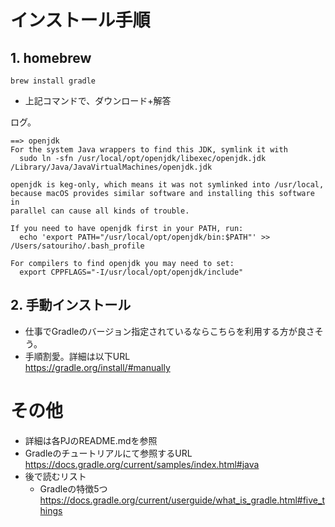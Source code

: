 # インストール手順
## 1. homebrew
```
brew install gradle
```

- 上記コマンドで、ダウンロード+解答

ログ。
```
==> openjdk
For the system Java wrappers to find this JDK, symlink it with
  sudo ln -sfn /usr/local/opt/openjdk/libexec/openjdk.jdk /Library/Java/JavaVirtualMachines/openjdk.jdk

openjdk is keg-only, which means it was not symlinked into /usr/local,
because macOS provides similar software and installing this software in
parallel can cause all kinds of trouble.

If you need to have openjdk first in your PATH, run:
  echo 'export PATH="/usr/local/opt/openjdk/bin:$PATH"' >> /Users/satouriho/.bash_profile

For compilers to find openjdk you may need to set:
  export CPPFLAGS="-I/usr/local/opt/openjdk/include"
```

## 2. 手動インストール
- 仕事でGradleのバージョン指定されているならこちらを利用する方が良さそう。
- 手順割愛。詳細は以下URL  
https://gradle.org/install/#manually

# その他
- 詳細は各PJのREADME.mdを参照
- Gradleのチュートリアルにて参照するURL
  https://docs.gradle.org/current/samples/index.html#java
- 後で読むリスト
  - Gradleの特徴5つ
    https://docs.gradle.org/current/userguide/what_is_gradle.html#five_things

